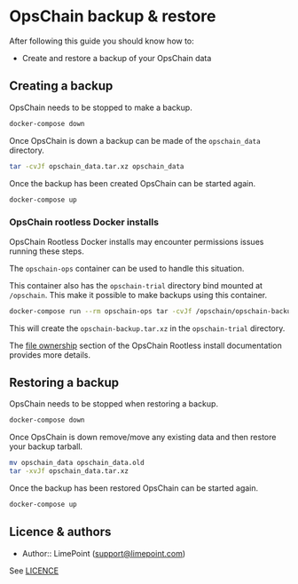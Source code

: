 # OpsChain backup & restore

After following this guide you should know how to:

- Create and restore a backup of your OpsChain data

## Creating a backup

OpsChain needs to be stopped to make a backup.

```bash
docker-compose down
```

Once OpsChain is down a backup can be made of the `opschain_data` directory.

```bash
tar -cvJf opschain_data.tar.xz opschain_data
```

Once the backup has been created OpsChain can be started again.

```bash
docker-compose up
```

### OpsChain rootless Docker installs

OpsChain Rootless Docker installs may encounter permissions issues running these steps.

The `opschain-ops` container can be used to handle this situation.

This container also has the `opschain-trial` directory bind mounted at `/opschain`. This make it possible to make backups using this container.

```bash
docker-compose run --rm opschain-ops tar -cvJf /opschain/opschain-backup.tar.xz /opschain_data
```

This will create the `opschain-backup.tar.xz` in the `opschain-trial` directory.

The [file ownership](../rootless_install.md#file-ownership) section of the OpsChain Rootless install documentation provides more details.

## Restoring a backup

OpsChain needs to be stopped when restoring a backup.

```bash
docker-compose down
```

Once OpsChain is down remove/move any existing data and then restore your backup tarball.

```bash
mv opschain_data opschain_data.old
tar -xvJf opschain_data.tar.xz
```

Once the backup has been restored OpsChain can be started again.

```bash
docker-compose up
```

## Licence & authors

- Author:: LimePoint (support@limepoint.com)

See [LICENCE](/LICENCE.md)
